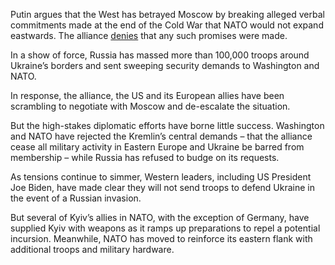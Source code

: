 Putin argues that the West has betrayed Moscow by breaking alleged verbal commitments made at the end of the Cold War that NATO would not expand eastwards. The alliance [denies](https://www.youtube.com/c/aljazeeraenglish/videos) that any such promises were made.

In a show of force, Russia has massed more than 100,000 troops around Ukraine’s borders and sent sweeping security demands to Washington and NATO.

In response, the alliance, the US and its European allies have been scrambling to negotiate with Moscow and de-escalate the situation.

But the high-stakes diplomatic efforts have borne little success. Washington and NATO have rejected the Kremlin’s central demands – that the alliance cease all military activity in Eastern Europe and Ukraine be barred from membership – while Russia has refused to budge on its requests.

As tensions continue to simmer, Western leaders, including US President Joe Biden, have made clear they will not send troops to defend Ukraine in the event of a Russian invasion.

But several of Kyiv’s allies in NATO, with the exception of Germany, have supplied Kyiv with weapons as it ramps up preparations to repel a potential incursion. Meanwhile, NATO has moved to reinforce its eastern flank with additional troops and military hardware.